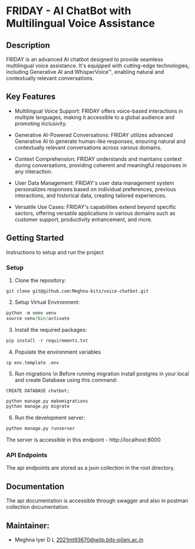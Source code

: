# FRIDAY - AI ChatBot with Multilingual Voice Assistance

## Description

FRIDAY is an advanced AI chatbot designed to provide seamless multilingual voice assistance. It's equipped with cutting-edge technologies, including Generative AI and WhisperVoice™, enabling natural and contextually relevant conversations.

## Key Features

- Multilingual Voice Support: FRIDAY offers voice-based interactions in multiple languages, making it accessible to a global audience and promoting inclusivity.

- Generative AI-Powered Conversations: FRIDAY utilizes advanced Generative AI to generate human-like responses, ensuring natural and contextually relevant conversations across various domains.

- Context Comprehension: FRIDAY understands and maintains context during conversations, providing coherent and meaningful responses in any interaction.

- User Data Management: FRIDAY's user data management system personalizes responses based on individual preferences, previous interactions, and historical data, creating tailored experiences.

- Versatile Use Cases: FRIDAY's capabilities extend beyond specific sectors, offering versatile applications in various domains such as customer support, productivity enhancement, and more.

## Getting Started

Instructions to setup and run the project 

### Setup
1. Clone the repository:  
```git
git clone git@github.com:Meghna-bits/voice-chatbot.git
```
  
2. Setup Virtual Environment:  
```python
python -m venv venv
source venv/bin/activate
```

3. Install the required packages:  
```python
pip install -r requirements.txt
```

4. Populate the environment variables
```
cp env.template .env
```

5. Run migrations
\n Before running migration install postgres in your local and create Database using this command:
```
CREATE DATABASE chatbot;
```
```python
python manage.py makemigrations
python manage.py migrate
```

6. Run the development server:  
```python
python manage.py runserver
```

The server is accessible in this endpoint - http://localhost:8000

### API Endpoints

The api endpoints are stored as a json collection in the root directory.

## Documentation

The api documentation is accessible through swagger and also in postman collection documentation.

## Maintainer:
- Meghna Iyer D L <2021mt93670@wilp.bits-pilani.ac.in>
